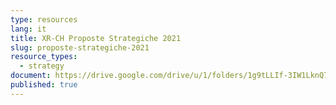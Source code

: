```yaml
---
type: resources
lang: it
title: XR-CH Proposte Strategiche 2021
slug: proposte-strategiche-2021
resource_types:
  - strategy
document: https://drive.google.com/drive/u/1/folders/1g9tLLIf-3IW1LknQ7CHWSeb_0wzLevKb
published: true
---
```

